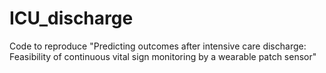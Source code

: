 # ICU_discharge
Code to reproduce "Predicting outcomes after intensive care discharge: Feasibility of continuous vital sign monitoring by a wearable patch sensor"
